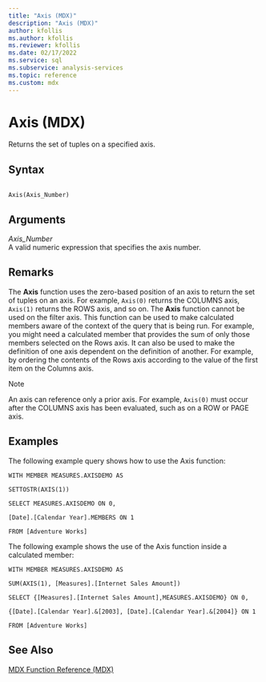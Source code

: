 ```yaml
---
title: "Axis (MDX)"
description: "Axis (MDX)"
author: kfollis
ms.author: kfollis
ms.reviewer: kfollis
ms.date: 02/17/2022
ms.service: sql
ms.subservice: analysis-services
ms.topic: reference
ms.custom: mdx
---
```

# Axis (MDX)


  Returns the set of tuples on a specified axis.  
  
## Syntax  
  
```  
  
Axis(Axis_Number)  
```  
  
## Arguments  
 *Axis_Number*  
 A valid numeric expression that specifies the axis number.  
  
## Remarks  
 The **Axis** function uses the zero-based position of an axis to return the set of tuples on an axis. For example, `Axis(0)` returns the COLUMNS axis, `Axis(1)` returns the ROWS axis, and so on. The **Axis** function cannot be used on the filter axis. This function can be used to make calculated members aware of the context of the query that is being run. For example, you might need a calculated member that provides the sum of only those members selected on the Rows axis. It can also be used to make the definition of one axis dependent on the definition of another. For example, by ordering the contents of the Rows axis according to the value of the first item on the Columns axis.  
  
> [!NOTE]  
>  An axis can reference only a prior axis. For example, `Axis(0)` must occur after the COLUMNS axis has been evaluated, such as on a ROW or PAGE axis.  
  
## Examples  
 The following example query shows how to use the Axis function:  
  
 `WITH MEMBER MEASURES.AXISDEMO AS`  
  
 `SETTOSTR(AXIS(1))`  
  
 `SELECT MEASURES.AXISDEMO ON 0,`  
  
 `[Date].[Calendar Year].MEMBERS ON 1`  
  
 `FROM [Adventure Works]`  
  
 The following example shows the use of the Axis function inside a calculated member:  
  
 `WITH MEMBER MEASURES.AXISDEMO AS`  
  
 `SUM(AXIS(1), [Measures].[Internet Sales Amount])`  
  
 `SELECT {[Measures].[Internet Sales Amount],MEASURES.AXISDEMO} ON 0,`  
  
 `{[Date].[Calendar Year].&[2003], [Date].[Calendar Year].&[2004]} ON 1`  
  
 `FROM [Adventure Works]`  
  
## See Also  
 [MDX Function Reference &#40;MDX&#41;](../mdx/mdx-function-reference-mdx.md)  
  
  
